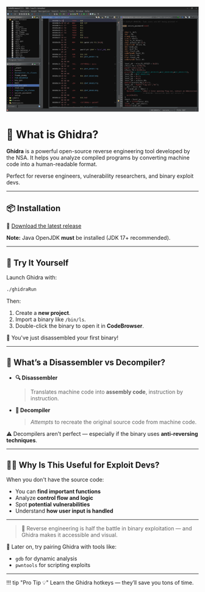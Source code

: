![](ghidra.png)

# 🧠 What is Ghidra?

**Ghidra** is a powerful open-source reverse engineering tool developed by the NSA. It helps you analyze compiled programs by converting machine code into a human-readable format.

Perfect for reverse engineers, vulnerability researchers, and binary exploit devs.

---

## 📦 Installation

🔗 [Download the latest release](https://github.com/NationalSecurityAgency/ghidra/releases)

**Note:** Java OpenJDK **must** be installed (JDK 17+ recommended).

---

## 🚀 Try It Yourself

Launch Ghidra with:

```bash
./ghidraRun
```

Then:

1. Create a **new project**.
2. Import a binary like `/bin/ls`.
3. Double-click the binary to open it in **CodeBrowser**.

🎉 You've just disassembled your first binary!

---

## 🧰 What’s a Disassembler vs Decompiler?

- **🔍 Disassembler**  
  > Translates machine code into **assembly code**, instruction by instruction.

- **🧬 Decompiler**  
  > *Attempts* to recreate the original source code from machine code.

⚠️ Decompilers aren't perfect — especially if the binary uses **anti-reversing techniques**.

---

## 🕵️‍♂️ Why Is This Useful for Exploit Devs?

When you don't have the source code:

- You can **find important functions**
- Analyze **control flow and logic**
- Spot **potential vulnerabilities**  
- Understand **how user input is handled**

---

> 🧩 Reverse engineering is half the battle in binary exploitation — and Ghidra makes it accessible and visual.

🔗 Later on, try pairing Ghidra with tools like:
- `gdb` for dynamic analysis
- `pwntools` for scripting exploits

---

!!! tip "Pro Tip 💡"
	Learn the Ghidra hotkeys — they’ll save you tons of time.